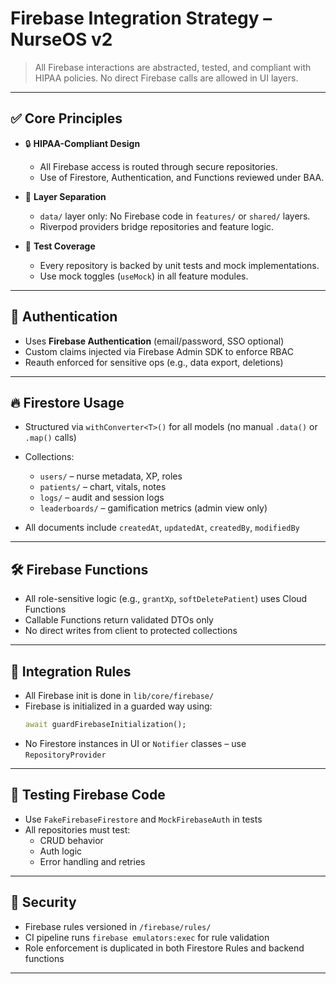 
# Firebase Integration Strategy – NurseOS v2

> All Firebase interactions are abstracted, tested, and compliant with HIPAA policies. No direct Firebase calls are allowed in UI layers.

---

## ✅ Core Principles

- 🔒 **HIPAA-Compliant Design**
  - All Firebase access is routed through secure repositories.
  - Use of Firestore, Authentication, and Functions reviewed under BAA.

- 🧱 **Layer Separation**
  - `data/` layer only: No Firebase code in `features/` or `shared/` layers.
  - Riverpod providers bridge repositories and feature logic.

- 🧪 **Test Coverage**
  - Every repository is backed by unit tests and mock implementations.
  - Use mock toggles (`useMock`) in all feature modules.

---

## 🔧 Authentication

- Uses **Firebase Authentication** (email/password, SSO optional)
- Custom claims injected via Firebase Admin SDK to enforce RBAC
- Reauth enforced for sensitive ops (e.g., data export, deletions)

---

## 🔥 Firestore Usage

- Structured via `withConverter<T>()` for all models (no manual `.data()` or `.map()` calls)
- Collections:
  - `users/` – nurse metadata, XP, roles
  - `patients/` – chart, vitals, notes
  - `logs/` – audit and session logs
  - `leaderboards/` – gamification metrics (admin view only)

- All documents include `createdAt`, `updatedAt`, `createdBy`, `modifiedBy`

---

## 🛠️ Firebase Functions

- All role-sensitive logic (e.g., `grantXp`, `softDeletePatient`) uses Cloud Functions
- Callable Functions return validated DTOs only
- No direct writes from client to protected collections

---

## 🧩 Integration Rules

- All Firebase init is done in `lib/core/firebase/`
- Firebase is initialized in a guarded way using:
  ```dart
  await guardFirebaseInitialization();
  ```
- No Firestore instances in UI or `Notifier` classes – use `RepositoryProvider`

---

## 🧪 Testing Firebase Code

- Use `FakeFirebaseFirestore` and `MockFirebaseAuth` in tests
- All repositories must test:
  - CRUD behavior
  - Auth logic
  - Error handling and retries

---

## 🚨 Security

- Firebase rules versioned in `/firebase/rules/`
- CI pipeline runs `firebase emulators:exec` for rule validation
- Role enforcement is duplicated in both Firestore Rules and backend functions

---
